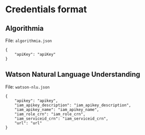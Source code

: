 # Credentials format

## Algorithmia

File: `algorithmia.json`

```
{
    "apiKey": "apiKey"
}
```

## Watson Natural Language Understanding

File: `watson-nlu.json`

```
{
    "apikey": "apikey",
    "iam_apikey_description": "iam_apikey_description",
    "iam_apikey_name": "iam_apikey_name",
    "iam_role_crn": "iam_role_crn",
    "iam_serviceid_crn": "iam_serviceid_crn",
    "url": "url"
}
```